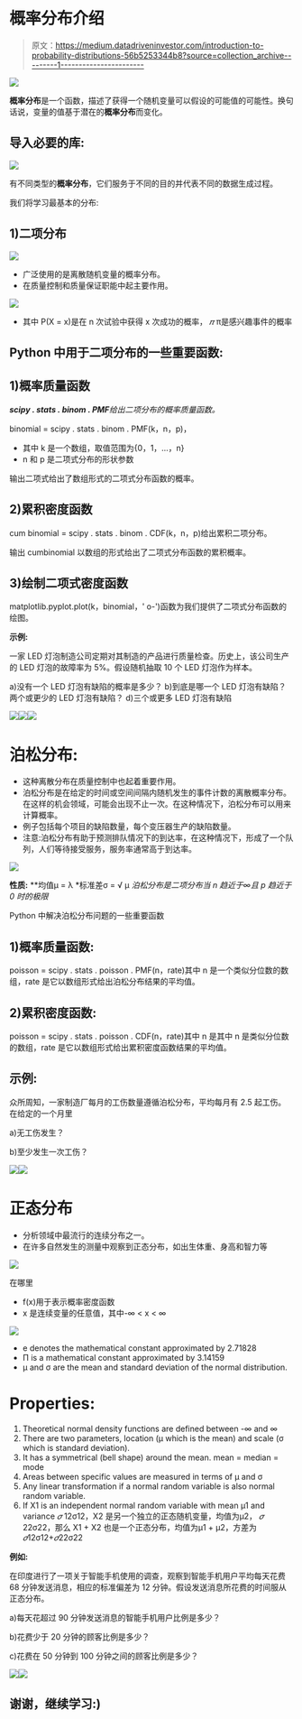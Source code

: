 # 概率分布介绍

> 原文：<https://medium.datadriveninvestor.com/introduction-to-probability-distributions-56b5253344b8?source=collection_archive---------1----------------------->

![](img/2b84af72f9d33565820771ffdca4865c.png)

**概率分布**是一个函数，描述了获得一个随机变量可以假设的可能值的可能性。换句话说，变量的值基于潜在的**概率分布**而变化。

## 导入必要的库:

![](img/b0ed9ef45880e5b0ea81ad96cc11a2c0.png)

有不同类型的**概率分布**，它们服务于不同的目的并代表不同的数据生成过程。

我们将学习最基本的分布:

## **1)二项分布**

![](img/4616929ebfe3c4c4702d20cf8bbe5e37.png)

*   广泛使用的是离散随机变量的概率分布。
*   在质量控制和质量保证职能中起主要作用。

![](img/e6f84a3fb295ab7eea5f8e615f86915f.png)

*   其中 P(X = x)是在 n 次试验中获得 x 次成功的概率， *𝜋* π是感兴趣事件的概率

## Python 中用于二项分布的一些重要函数:

## 1)概率质量函数

***scipy . stats . binom . PMF****给出二项分布的概率质量函数。*

binomial = scipy . stats . binom . PMF(k，n，p)，

*   其中 k 是一个数组，取值范围为{0，1，…，n}
*   n 和 p 是二项式分布的形状参数

输出二项式给出了数组形式的二项式分布函数的概率。

## 2)累积密度函数

cum binomial = scipy . stats . binom . CDF(k，n，p)给出累积二项分布。

输出 cumbinomial 以数组的形式给出了二项式分布函数的累积概率。

## 3)绘制二项式密度函数

matplotlib.pyplot.plot(k，binomial，' o-')函数为我们提供了二项式分布函数的绘图。

**示例:**

一家 LED 灯泡制造公司定期对其制造的产品进行质量检查。历史上，该公司生产的 LED 灯泡的故障率为 5%。假设随机抽取 10 个 LED 灯泡作为样本。

a)没有一个 LED 灯泡有缺陷的概率是多少？
b)到底是哪一个 LED 灯泡有缺陷？两个或更少的 LED 灯泡有缺陷？
d)三个或更多 LED 灯泡有缺陷

![](img/3509ff48896147d8b901e37cb5f5d397.png)![](img/1916b21037b3977507e096ef81913c1f.png)![](img/922f04705c84963c0ff5e58a6c286263.png)

# 泊松分布:

*   这种离散分布在质量控制中也起着重要作用。
*   泊松分布是在给定的时间或空间间隔内随机发生的事件计数的离散概率分布。在这样的机会领域，可能会出现不止一次。在这种情况下，泊松分布可以用来计算概率。
*   例子包括每个项目的缺陷数量，每个变压器生产的缺陷数量。
*   注意:泊松分布有助于预测排队情况下的到达率，在这种情况下，形成了一个队列，人们等待接受服务，服务率通常高于到达率。

![](img/44bd690ba9599b36b9e0a5d5410e8ae6.png)

**性质:**
**均值μ = λ
*标准差σ = √ μ
*泊松分布是二项分布当 n 趋近于∞且 p 趋近于 0 时的极限*

Python 中解决泊松分布问题的一些重要函数

## 1)概率质量函数:

poisson = scipy . stats . poisson . PMF(n，rate)其中 n 是一个类似分位数的数组，rate 是它以数组形式给出泊松分布结果的平均值。

## 2)累积密度函数:

poisson = scipy . stats . poisson . CDF(n，rate)其中 n 是其中 n 是类似分位数的数组，rate 是它以数组形式给出累积密度函数结果的平均值。

## 示例:

众所周知，一家制造厂每月的工伤数量遵循泊松分布，平均每月有 2.5 起工伤。在给定的一个月里

a)无工伤发生？

b)至少发生一次工伤？

![](img/52c4b6b7489dc1577ad50691bf907abd.png)![](img/52317bc176e822c416d0138bf34a521b.png)

# **正态分布**

*   分析领域中最流行的连续分布之一。
*   在许多自然发生的测量中观察到正态分布，如出生体重、身高和智力等

![](img/83fcc81345dbc4a383cfb78292386b5a.png)

在哪里

*   f(x)用于表示概率密度函数
*   x 是连续变量的任意值，其中-∞ < x < ∞

![](img/6308e206dcaca0afb7d0b27ec4811ed9.png)

*   e denotes the mathematical constant approximated by 2.71828
*   Π is a mathematical constant approximated by 3.14159
*   μ and σ are the mean and standard deviation of the normal distribution.

# Properties:

1.  Theoretical normal density functions are defined between -∞ and ∞
2.  There are two parameters, location (μ which is the mean) and scale (σ which is standard deviation).
3.  It has a symmetrical (bell shape) around the mean. mean = median = mode
4.  Areas between specific values are measured in terms of μ and σ
5.  Any linear transformation if a normal random variable is also normal random variable.
6.  If X1 is an independent normal random variable with mean μ1 and variance *𝜎* 12σ12，X2 是另一个独立的正态随机变量，均值为μ2， *𝜎* 22σ22，那么 X1 + X2 也是一个正态分布，均值为μ1 + μ2，方差为*𝜎*12σ12+*𝜎*22σ22

**例如:**

在印度进行了一项关于智能手机使用的调查，观察到智能手机用户平均每天花费 68 分钟发送消息，相应的标准偏差为 12 分钟。假设发送消息所花费的时间服从正态分布。

a)每天花超过 90 分钟发送消息的智能手机用户比例是多少？

b)花费少于 20 分钟的顾客比例是多少？

c)花费在 50 分钟到 100 分钟之间的顾客比例是多少？

![](img/b69e924d95edd3892efa32ada5ba401b.png)![](img/b60ecf06e7ca58b8366eb1cd70a5650c.png)

## **谢谢，继续学习:)**